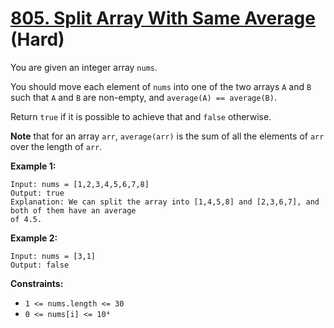 # [805. Split Array With Same Average][link] (Hard)

[link]: https://leetcode.com/problems/split-array-with-same-average/

You are given an integer array `nums`.

You should move each element of `nums` into one of the two arrays `A` and `B` such that `A` and `B`
are non-empty, and `average(A) == average(B)`.

Return `true` if it is possible to achieve that and `false` otherwise.

**Note** that for an array `arr`, `average(arr)` is the sum of all the elements of `arr` over the
length of `arr`.

**Example 1:**

```
Input: nums = [1,2,3,4,5,6,7,8]
Output: true
Explanation: We can split the array into [1,4,5,8] and [2,3,6,7], and both of them have an average
of 4.5.
```

**Example 2:**

```
Input: nums = [3,1]
Output: false
```

**Constraints:**

- `1 <= nums.length <= 30`
- `0 <= nums[i] <= 10⁴`
